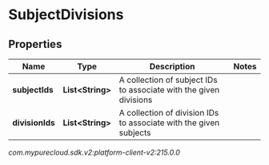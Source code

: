 # SubjectDivisions


## Properties

| Name | Type | Description | Notes |
| ------------ | ------------- | ------------- | ------------- |
| **subjectIds** | **List&lt;String&gt;** | A collection of subject IDs to associate with the given divisions |  |
| **divisionIds** | **List&lt;String&gt;** | A collection of division IDs to associate with the given subjects |  |




_com.mypurecloud.sdk.v2:platform-client-v2:215.0.0_
